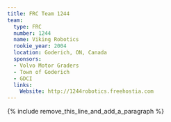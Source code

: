 ```yaml
---
title: FRC Team 1244
team:
  type: FRC
  number: 1244
  name: Viking Robotics
  rookie_year: 2004
  location: Goderich, ON, Canada
  sponsors:
  - Volvo Motor Graders
  - Town of Goderich
  - GDCI
  links:
    Website: http://1244robotics.freehostia.com
---
```


{% include remove_this_line_and_add_a_paragraph %}